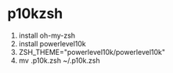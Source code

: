 # p10kzsh

1. install oh-my-zsh
2. install powerlevel10k
3.  ZSH_THEME="powerlevel10k/powerlevel10k"
4.  mv .p10k.zsh ~/.p10k.zsh
